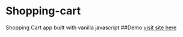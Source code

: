 # Shopping-cart
Shopping Cart app built with vanilla javascript
##Demo
[visit site here](https://nedrakrifa.github.io/Shopping-cart/)

